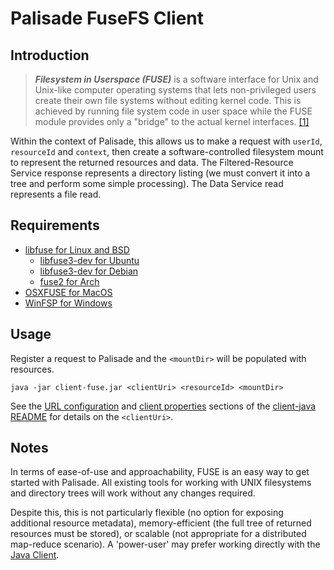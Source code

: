<!---
Copyright 2018-2021 Crown Copyright

Licensed under the Apache License, Version 2.0 (the "License");
you may not use this file except in compliance with the License.
You may obtain a copy of the License at

  http://www.apache.org/licenses/LICENSE-2.0

Unless required by applicable law or agreed to in writing, software
distributed under the License is distributed on an "AS IS" BASIS,
WITHOUT WARRANTIES OR CONDITIONS OF ANY KIND, either express or implied.
See the License for the specific language governing permissions and
limitations under the License.
--->

# Palisade FuseFS Client

## Introduction
> ***Filesystem in Userspace (FUSE)*** is a software interface for Unix and Unix-like computer operating systems that lets non-privileged users create their own file systems without editing kernel code.
This is achieved by running file system code in user space while the FUSE module provides only a "bridge" to the actual kernel interfaces.
[[1]](https://en.wikipedia.org/wiki/Filesystem_in_Userspace)

Within the context of Palisade, this allows us to make a request with `userId`, `resourceId` and `context`, then create a software-controlled filesystem mount to represent the returned resources and data.
The Filtered-Resource Service response represents a directory listing (we must convert it into a tree and perform some simple processing).
The Data Service read represents a file read.


## Requirements

* [libfuse for Linux and BSD](https://github.com/libfuse/libfuse)
    * [libfuse3-dev for Ubuntu](https://packages.ubuntu.com/hirsute/libfuse3-dev)
    * [libfuse3-dev for Debian](https://packages.debian.org/sid/libfuse3-dev)
    * [fuse2 for Arch](https://archlinux.org/packages/extra/x86_64/fuse2/)
* [OSXFUSE for MacOS](https://osxfuse.github.io/)
* [WinFSP for Windows](http://www.secfs.net/winfsp/)


## Usage

Register a request to Palisade and the `<mountDir>` will be populated with resources.
```shell script
java -jar client-fuse.jar <clientUri> <resourceId> <mountDir>
```
See the [URL configuration](../client-java/README.md#URL) and [client properties](../client-java/README.md#Client%20properties) sections of the [client-java README](../client-java/README.md) for details on the `<clientUri>`.


## Notes

In terms of ease-of-use and approachability, FUSE is an easy way to get started with Palisade.
All existing tools for working with UNIX filesystems and directory trees will work without any changes required.

Despite this, this is not particularly flexible (no option for exposing additional resource metadata), memory-efficient (the full tree of returned resources must be stored), or scalable (not appropriate for a distributed map-reduce scenario).
A 'power-user' may prefer working directly with the [Java Client](../client-java/README.md).
